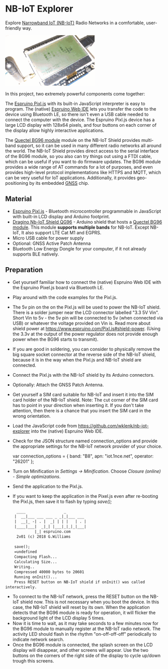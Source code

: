 # NB-IoT Explorer
Explore [Narrowband IoT (NB-IoT)](https://en.wikipedia.org/wiki/Narrowband_IoT) 
Radio Networks in a comfortable, user-friendly way.

![Animated picture](media/nb-iot-explorer-blinking.gif "Animated picture")

In this project, two extremely powerful components come together: 

The [Espruino Pixl.js](https://www.espruino.com/Pixl.js) with its built-in JavaScript
interpreter is easy to program. The (native) [Espruino Web IDE](https://www.espruino.com/Web+IDE) lets you transfer 
the code to the device using Bluetooth LE, so there isn't even a USB cable needed to connect the computer with the device.
The Espruino Pixl.js device has a large LCD display with 128x64 pixels, and four buttons on each corner of the 
display allow highly interactive applications.

The [Quectel BG96 module](https://www.quectel.com/product/bg96.htm) module on the NB-IoT Shield provides multi-band support, 
so it can be used in many different radio networks all around the world. 
The NB-IoT Shield provides direct access to the serial interface of the BG96 module,
so you also can try things out using a FTDI cable, which can be useful if you want to do firmware updates. The BG96 module
provides a wide range of AT commands for a lot of purposes, and even provides high-level protocol implementations
like HTTPS and MQTT, which can be very useful for IoT applications. Additionally, it provides geo-positioning by
its embedded [GNSS](https://en.wikipedia.org/wiki/Satellite_navigation) chip.
 
## Material
* [Espruino Pixl.js](https://shop.espruino.com/pixljs) - Bluetooth microcontroller programmable in JavaScript with 
  built-in LCD display and Arduino footprint.
* [Dragino Nb-IoT Shield QG96](https://wiki.dragino.com/index.php?title=NB-IoT_Shield) - Arduino shield that hosts 
  a [Quectel BG96 module](https://www.quectel.com/product/bg96.htm). This module **supports multiple bands** for NB-IoT. 
  Except NB-IoT, It also support LTE Cat M1 and EGPRS.
* Micro USB cable for power supply  
* Optional: GNSS Active Patch Antenna
* Bluetooth Low Energy Dongle for your computer, if it not already supports BLE natively.

## Preparation
* Get yourself familiar how to connect the (native) Espruino Web IDE with the Espruino Pixel.js board via Bluetooth LE.
* Play around with the code examples for the Pixl.js.
* The 5v pin on the on the Pixl.js will be used to power the NB-IoT shield. 
  There is a solder jumper near the LCD connector labelled "3.3 5V Vin". Short Vin to 5v - the 5v pin will be connected 
  to 5v (when connected via USB) or whatever the voltage provided on Vin is.
  Read more about shield power at https://www.espruino.com/Pixl.js#shield-power.
  (Using the 3.3v at the output of the power regulator does not provide enough power when the BG96 starts to transmit).
* If you are good in soldering, you can consider to physically remove the big square socket connector at the reverse side
  of the NB-IoT shield, because it is in the way when the Pixl.js and NB-IoT shield are connected.
* Connect the Pixl.js with the NB-IoT shield by its Arduino connectors.
* Optionally: Attach the GNSS Patch Antenna.  
* Get yourself a SIM card suitable for NB-IoT and insert it into the SIM card holder of the NB-IoT shield.
  Note: The cut corner of the SIM card has to point in your direction when inserting it. If you don't take attention,
  then there is a chance that you insert the SIM card in the wrong orientation.
* Load the JavaScript code from https://github.com/wklenk/nb-iot-explorer into the (native) Espruino Web IDE. 
* Check for the JSON structure named connection_options and provide the appropriate settings for the NB-IoT network
  provider of your choice.


    var connection_options = {
      band: "B8",
      apn: "iot.1nce.net",
      operator: "26201"
    };
  
* Turn on Minification in _Settings -> Minification_. Choose _Closure (online) - Simple optimizations_.
* Send the application to the Pixl.js.
* If you want to keep the application in the Pixel.js even after re-booting the Pixl.js, then save it to flash by typing 
  _save();_

```
     ____                 _
    |  __|___ ___ ___ _ _|_|___ ___
    |  __|_ -| . |  _| | | |   | . |
    |____|___|  _|_| |___|_|_|_|___|
             |_| espruino.com
     2v01 (c) 2018 G.Williams
    
    save();
    =undefined
    Compacting Flash...
    Calculating Size...
    Writing..
    Compressed 40000 bytes to 20601
    Running onInit()...
    Press RESET button on NB-IoT shield if onInit() was called interactively.
```    
* To connect to the NB-IoT network, press the RESET button on the NB-IoT shield now.
  This is not necessary when you boot the device. In this case, the NB-IoT shield will reset by its own.
  When the application detects that the BG96 module is ready for operation, it will flicker the background light
  of the LCD display 5 times.
* Now it is time to wait, as it may take seconds to a few minutes now for the BG96 module to manually register at the 
  NB-IoT radio network. The activity LED should flash in the rhythm "on-off-off-off" periodically to indicate network search.
* Once the BG96 module is connected, the splash screen on the LCD display will disappear, and other screens will
  appear. Use the two buttons on the corners of the right side of the display to cycle up/down trough this screens.    
  
      